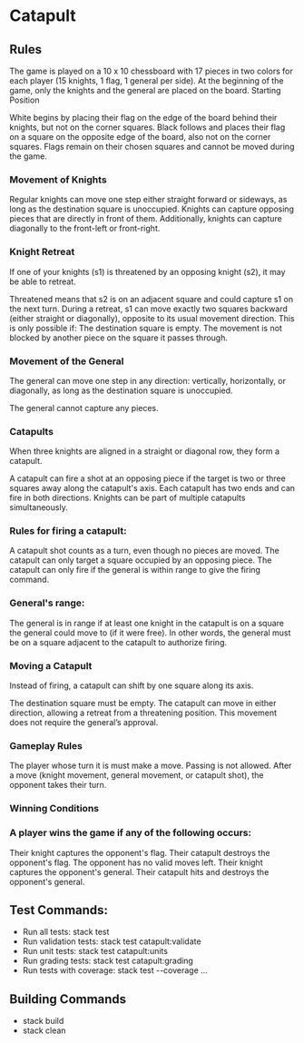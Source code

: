 # Catapult
## Rules

The game is played on a 10 x 10 chessboard with 17 pieces in two colors for each player (15 knights, 1 flag, 1 general per side). At the beginning of the game, only the knights and the general are placed on the board.
Starting Position

White begins by placing their flag on the edge of the board behind their knights, but not on the corner squares.
Black follows and places their flag on a square on the opposite edge of the board, also not on the corner squares.
Flags remain on their chosen squares and cannot be moved during the game.

### Movement of Knights

Regular knights can move one step either straight forward or sideways, as long as the destination square is unoccupied.
Knights can capture opposing pieces that are directly in front of them.
Additionally, knights can capture diagonally to the front-left or front-right.

### Knight Retreat

If one of your knights (s1) is threatened by an opposing knight (s2), it may be able to retreat.

Threatened means that s2 is on an adjacent square and could capture s1 on the next turn.
During a retreat, s1 can move exactly two squares backward (either straight or diagonally), opposite to its usual movement direction.
This is only possible if:
The destination square is empty.
The movement is not blocked by another piece on the square it passes through.

### Movement of the General

The general can move one step in any direction: vertically, horizontally, or diagonally, as long as the destination square is unoccupied.

The general cannot capture any pieces.

### Catapults

When three knights are aligned in a straight or diagonal row, they form a catapult.

A catapult can fire a shot at an opposing piece if the target is two or three squares away along the catapult's axis.
Each catapult has two ends and can fire in both directions.
Knights can be part of multiple catapults simultaneously.

### Rules for firing a catapult:

A catapult shot counts as a turn, even though no pieces are moved.
The catapult can only target a square occupied by an opposing piece.
The catapult can only fire if the general is within range to give the firing command.

### General's range:

The general is in range if at least one knight in the catapult is on a square the general could move to (if it were free).
In other words, the general must be on a square adjacent to the catapult to authorize firing.

### Moving a Catapult

Instead of firing, a catapult can shift by one square along its axis.

The destination square must be empty.
The catapult can move in either direction, allowing a retreat from a threatening position.
This movement does not require the general’s approval.

### Gameplay Rules

The player whose turn it is must make a move. Passing is not allowed.
After a move (knight movement, general movement, or catapult shot), the opponent takes their turn.

### Winning Conditions

### A player wins the game if any of the following occurs:

Their knight captures the opponent's flag.
Their catapult destroys the opponent's flag.
The opponent has no valid moves left.
Their knight captures the opponent's general.
Their catapult hits and destroys the opponent's general.

## Test Commands:
- Run all tests: stack test
- Run validation tests: stack test catapult:validate
- Run unit tests: stack test catapult:units
- Run grading tests: stack test catapult:grading
- Run tests with coverage: stack test --coverage ...

## Building Commands
- stack build
- stack clean
